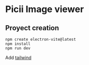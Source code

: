 # Picii Image viewer

## Proyect creation

```
npm create electron-vite@latest
npm install
npm run dev
```

Add [tailwind](https://tailwindcss.com/docs/installation/using-vite)
